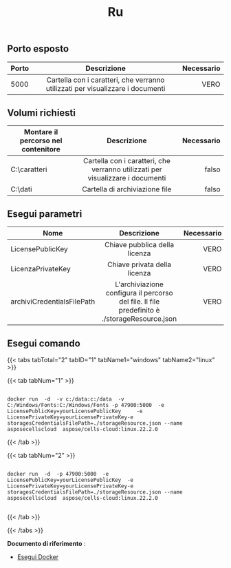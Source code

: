 ﻿---
title: Ru
second_title: Aspose.Cells Cloud Documen
type: docs
url: /it/docker/run/
description: Come eseguire Aspose.Cells Cloud per Docker
weight: 30
kwords: Excel, Office Cloud, REST API, Foglio di calcolo, PDF, CSV, Json, Markdwon, Esegui
---
## Porto esposto

Porto | Descrizione | Necessario
---|:--:|---:
5000| Cartella con i caratteri, che verranno utilizzati per visualizzare i documenti | VERO


##  Volumi richiesti ##
Montare il percorso nel contenitore | Descrizione | Necessario
---|:--:|---:
C:\caratteri | Cartella con i caratteri, che verranno utilizzati per visualizzare i documenti | falso
C:\dati | Cartella di archiviazione file | falso

##  Esegui parametri ##

Nome | Descrizione | Necessario
---|:--:|---:
LicensePublicKey | Chiave pubblica della licenza | VERO
LicenzaPrivateKey | Chiave privata della licenza | VERO
archiviCredentialsFilePath | L'archiviazione configura il percorso del file. Il file predefinito è ./storageResource.json | VERO

##  Esegui comando ##

{{< tabs tabTotal="2" tabID="1" tabName1="windows" tabName2="linux" >}}

{{< tab tabNum="1" >}}

```windows

docker run  -d  -v c:/data:c:/data  -v C:/Windows/Fonts:C:/Windows/Fonts -p 47900:5000  -e LicensePublicKey=yourLicensePublicKey	 -e LicensePrivateKey=yourLicensePrivateKey-e storagesCredentialsFilePath=./storageResource.json --name asposecellscloud  aspose/cells-cloud:linux.22.2.0

```

{{< /tab >}}

{{< tab tabNum="2" >}}

```linux

docker run  -d  -p 47900:5000  -e LicensePublicKey=yourLicensePublicKey	 -e LicensePrivateKey=yourLicensePrivateKey-e storagesCredentialsFilePath=./storageResource.json --name asposecellscloud  aspose/cells-cloud:linux.22.2.0


```

{{< /tab >}}

{{< /tabs >}}


**Documento di riferimento** : 
  - [Esegui Docker]( https://docs.docker.com/engine/reference/commandline/run/)
